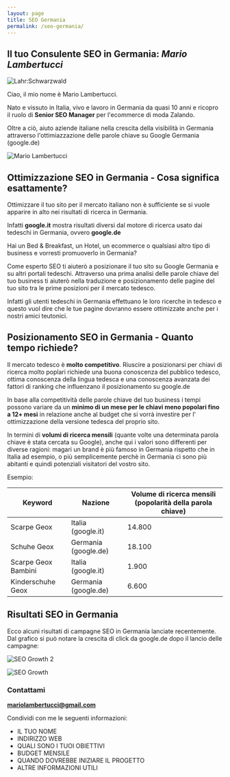 ```yaml
---
layout: page
title: SEO Germania
permalink: /seo-germania/
---
```



## Il tuo Consulente SEO in Germania: *Mario Lambertucci*

![Lahr:Schwarzwald](https://user-images.githubusercontent.com/61537859/114528692-8736e700-9c49-11eb-8da2-d49c87381b61.jpeg)

Ciao, il mio nome è Mario Lambertucci.

Nato e vissuto in Italia, vivo e lavoro in Germania da quasi 10 anni e ricopro il ruolo di **Senior SEO Manager** per l'ecommerce di moda Zalando. 

Oltre a ciò, aiuto aziende italiane nella crescita della visibilità in Germania attraverso l'ottimiazzazione delle parole chiave su Google Germania (google.de)

![Mario Lambertucci](https://user-images.githubusercontent.com/61537859/114521549-cf9ed680-9c42-11eb-8dae-356443948158.jpeg)


## Ottimizzazione SEO in Germania - Cosa significa esattamente?
Ottimizzare il tuo sito per il mercato italiano non è sufficiente se si vuole apparire in alto nei risultati di ricerca in Germania. 

Infatti **google.it** mostra risultati diversi dal motore di ricerca usato dai tedeschi in Germania, ovvero **google.de**

Hai un Bed & Breakfast, un Hotel, un ecommerce o qualsiasi altro tipo di business e vorresti promuoverlo in Germania?

Come esperto SEO ti aiuterò a posizionare il tuo sito su Google Germania e su altri portali tedeschi. Attraverso una prima analisi delle parole chiave del tuo business ti aiuterò nella traduzione e posizionamento delle pagine del tuo sito tra le prime posizioni per il mercato tedesco.

Infatti gli utenti tedeschi in Germania effettuano le loro ricerche in tedesco e questo vuol dire che le tue pagine dovranno essere ottimizzate anche per i nostri amici teutonici.

## Posizionamento SEO in Germania - Quanto tempo richiede?
Il mercato tedesco è **molto competitivo**. Riuscire a posizionarsi per chiavi di ricerca molto poplari richiede una buona conoscenza del pubblico tedesco, ottima conoscenza della lingua tedesca e una conoscenza avanzata dei fattori di ranking che influenzano il posizionamento su google.de

In base alla competitività delle parole chiave del tuo business i tempi possono variare da un **minimo di un mese per le chiavi meno popolari fino a 12+ mesi** in relazione anche al budget che si vorrà investire per l' ottimizzazione della versione tedesca del proprio sito.

In termini di **volumi di ricerca mensili** (quante volte una determinata parola chiave è stata cercata su Google), anche qui i valori sono differenti per diverse ragioni: magari un brand è più famoso in Germania rispetto che in Italia ad esempio, o più semplicemente perchè in Germania ci sono più abitanti e quindi potenziali visitatori del vostro sito.

Esempio:

<div class="datatable-begin"></div>

Keyword    | Nazione                           | Volume di ricerca mensili (popolarità della parola chiave)
------- | ------------------------------------- | -------- 
Scarpe Geox  | Italia  (google.it)         | 14.800    |
Schuhe Geox | Germania (google.de)  | 18.100    | 
Scarpe Geox Bambini | Italia  (google.it)         | 1.900    |
Kinderschuhe Geox | Germania (google.de)  | 6.600   | 

<div class="datatable-end"></div>



## Risultati SEO in Germania
Ecco alcuni risultati di campagne SEO in Germania lanciate recentemente. Dal grafico si può notare la crescita di click da google.de dopo il lancio delle campagne:

![SEO Growth 2](https://user-images.githubusercontent.com/61537859/114555750-4c907700-9c68-11eb-8c4a-fac26b929bc5.png)


![SEO Growth](https://user-images.githubusercontent.com/61537859/114555394-f0c5ee00-9c67-11eb-8484-a3c412a1cca8.png)



### Contattami
**mariolambertucci@gmail.com**

Condividi con me le seguenti informazioni:

- IL TUO NOME
- INDIRIZZO WEB
- QUALI SONO I TUOI OBIETTIVI
- BUDGET MENSILE
- QUANDO DOVREBBE INIZIARE IL PROGETTO
- ALTRE INFORMAZIONI UTILI
